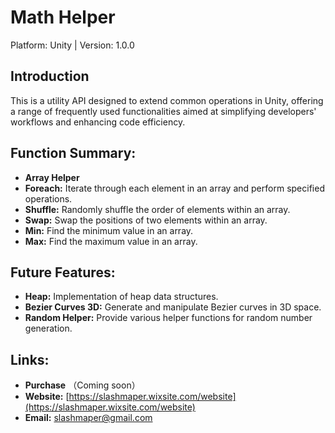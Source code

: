 # Math Helper
Platform: Unity | Version: 1.0.0

## Introduction
This is a utility API designed to extend common operations in Unity, offering a range of frequently used functionalities aimed at simplifying developers' workflows and enhancing code efficiency.

## Function Summary:
* **Array Helper**
* **Foreach:** Iterate through each element in an array and perform specified operations.
* **Shuffle:** Randomly shuffle the order of elements within an array.
* **Swap:** Swap the positions of two elements within an array.
* **Min:** Find the minimum value in an array.
* **Max:** Find the maximum value in an array.

## Future Features:
* **Heap:** Implementation of heap data structures.
* **Bezier Curves 3D:** Generate and manipulate Bezier curves in 3D space.
* **Random Helper:** Provide various helper functions for random number generation.

## Links:
* **Purchase** （Coming soon）
* **Website:** [https://slashmaper.wixsite.com/website](https://slashmaper.wixsite.com/website)
* **Email:** [slashmaper@gmail.com](slashmaper@gmail.com)
